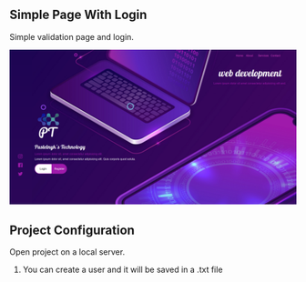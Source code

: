 ## Simple Page With Login

Simple validation page and login.

![Img](img/capture.png)

## Project Configuration

Open project on a local server.

1. You can create a user and it will be saved in a .txt file
